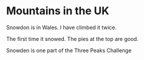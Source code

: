 Mountains in the UK
===================

Snowdon is in Wales. I have climbed it twice.

The first time it snowed.
The pies at the top are good.

Snowden is one part of the Three Peaks Challenge

